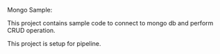 Mongo Sample:

This project contains sample code to connect to mongo db and perform 
CRUD operation.

This project is setup for pipeline.